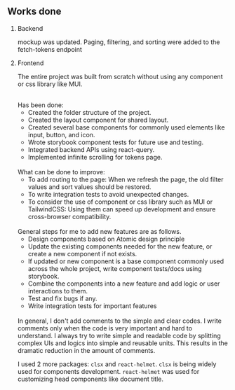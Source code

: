 ## Works done
1. Backend

    mockup was updated. Paging, filtering, and sorting were added to the fetch-tokens endpoint

2. Frontend

    The entire project was built from scratch without using any component or css library like MUI.

    <br>
    Has been done:

    - Created the folder structure of the project.
    - Created the layout component for shared layout.
    - Created several base components for commonly used elements like input, button, and icon.
    - Wrote storybook component tests for future use and testing.
    - Integrated backend APIs using react-query.
    - Implemented infinite scrolling for tokens page.

    <br>
    What can be done to improve:

    - To add routing to the page: When we refresh the page, the old filter values and sort values should be restored.
    - To write integration tests to avoid unexpected changes.
    - To consider the use of component or css library such as MUI or TailwindCSS: Using them can speed up development and ensure cross-browser compatibility.

    <br>
    General steps for me to add new features are as follows.

    - Design components based on Atomic design principle
    - Update the existing components needed for the new feature, or create a new component if not exists.
    - If updated or new component is a base component commonly used across the whole project, write component tests/docs using storybook.
    - Combine the components into a new feature and add logic or user interactions to them.
    - Test and fix bugs if any.
    - Write integration tests for important features
    
    <br>
    In general, I don't add comments to the simple and clear codes. I write comments only when the code is very important and hard to understand. I always try to write simple and readable code by splitting complex UIs and logics into simple and reusable units. This results in the dramatic reduction in the amount of comments.

    I used 2 more packages: `clsx` and `react-helmet`. `clsx` is being widely used for components development. `react-helmet` was used for customizing head components like document title.
